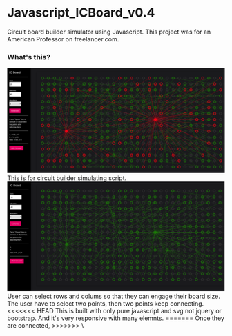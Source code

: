 # Javascript_ICBoard_v0.4
Circuit board builder simulator using Javascript. This project was for an American Professor on freelancer.com.
### What's this?
<img src="images/Screenshot 4.png" >
This is for circuit builder simulating script.
<img src="images/Screenshot 2.png" >
User can select rows and colums so that they can engage their board size.
The user have to select two points, then two points keep connecting.
<<<<<<< HEAD
This is built with only pure javascript and svg not jquery or bootstrap.
And it's very responsive with many elemnts.
=======
Once they are connected,
>>>>>>> \
